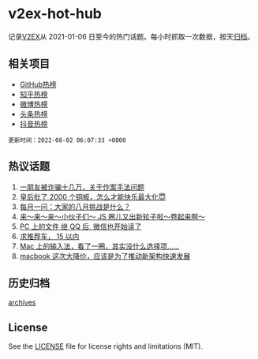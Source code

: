 # v2ex-hot-hub

 记录[V2EX](https://www.v2ex.com/)从 2021-01-06 日至今的热门话题。每小时抓取一次数据，按天[归档](archives)。
 
 ## 相关项目

- [GitHub热榜](https://github.com/snaildev/github-hot-hub)
- [知乎热榜](https://github.com/snaildev/zhihu-hot-hub)
- [微博热榜](https://github.com/snaildev/weibo-hot-hub)
- [头条热榜](https://github.com/snaildev/toutiao-hot-hub)
- [抖音热榜](https://github.com/snaildev/douyin-hot-hub)


 `更新时间：2022-08-02 06:07:33 +0800`

## 热议话题

1. [一朋友被诈骗十几万，关于作案手法问题](https://www.v2ex.com/t/869882)
1. [皇后批了 2000 个铜板，怎么才能快乐最大化😇](https://www.v2ex.com/t/869936)
1. [每月一问：大家的八月挑战是什么？](https://www.v2ex.com/t/869890)
1. [来～来～来～小伙子们～ JS 圈儿又出新轮子啦～卷起来啊～](https://www.v2ex.com/t/869858)
1. [PC 上的文件 继 QQ 后, 微信也开始读了](https://www.v2ex.com/t/869864)
1. [求推荐车， 15 以内](https://www.v2ex.com/t/869901)
1. [Mac 上的输入法，看了一圈，其实没什么选择项……](https://www.v2ex.com/t/869964)
1. [macbook 这次大降价，应该是为了推动新架构快速发展](https://www.v2ex.com/t/869870)

## 历史归档

[archives](archives)

## License

See the [LICENSE](LICENSE) file for license rights and limitations (MIT).

